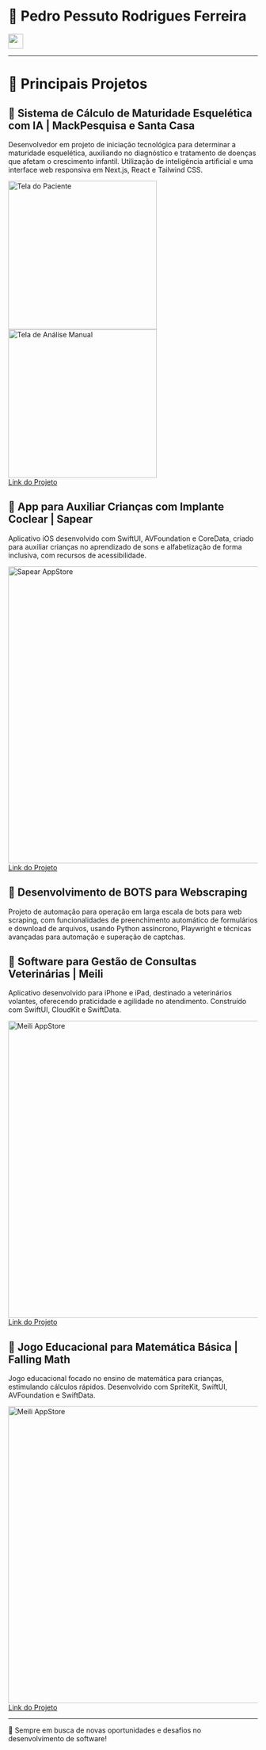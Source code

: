 # 👋 Pedro Pessuto Rodrigues Ferreira 
<div>   
 <a href="https://www.linkedin.com/in/pedro-pessuto" target="_blank"><img width="30" src="https://github.com/user-attachments/assets/b2fd1ee6-b48e-4578-8893-3e76727088e7" target="_blank"></a>
</div>

---

# 🌟 Principais Projetos


## 📌  **Sistema de Cálculo de Maturidade Esquelética com IA** | MackPesquisa e Santa Casa  

Desenvolvedor em projeto de iniciação tecnológica para determinar a maturidade esquelética, auxiliando no diagnóstico e tratamento de doenças que afetam o crescimento infantil. Utilização de inteligência artificial e uma interface web responsiva em Next.js, React e Tailwind CSS.

<img width="300" alt="Tela do Paciente" src="https://github.com/user-attachments/assets/959ca64b-0c6f-45bd-9257-97386dd20369">
<img width="300" alt="Tela de Análise Manual" src="https://github.com/user-attachments/assets/d2be761c-794e-40f0-a84a-11b93f2430a9">
<br/>
<a href="https://github.com/PedroPessuto/MaturIA" target="_blank">Link do Projeto</a>


## 📌  **App para Auxiliar Crianças com Implante Coclear** | Sapear  

Aplicativo iOS desenvolvido com SwiftUI, AVFoundation e CoreData, criado para auxiliar crianças no aprendizado de sons e alfabetização de forma inclusiva, com recursos de acessibilidade.

<img width="600" alt="Sapear AppStore" src="https://github.com/user-attachments/assets/d7e92d31-4803-42d6-89df-88708556861d">
<br/>
<a href="https://github.com/PedroPessuto/Sapear" target="_blank">Link do Projeto</a>

## 📌  **Desenvolvimento de BOTS para Webscraping**

Projeto de automação para operação em larga escala de bots para web scraping, com funcionalidades de preenchimento automático de formulários e download de arquivos, usando Python assíncrono, Playwright e técnicas avançadas para automação e superação de captchas.

## 📌  **Software para Gestão de Consultas Veterinárias** | Meili  

Aplicativo desenvolvido para iPhone e iPad, destinado a veterinários volantes, oferecendo praticidade e agilidade no atendimento. Construído com SwiftUI, CloudKit e SwiftData.

<img width="600" alt="Meili AppStore" src="https://github.com/user-attachments/assets/bb22da89-1e2a-4106-90b2-e9567793aba7">
<br/>
<a href="https://github.com/PedroPessuto/Sapear" target="_blank">Link do Projeto</a>

## 📌  **Jogo Educacional para Matemática Básica** | Falling Math  

Jogo educacional focado no ensino de matemática para crianças, estimulando cálculos rápidos. Desenvolvido com SpriteKit, SwiftUI, AVFoundation e SwiftData.

<img width="600" alt="Meili AppStore" src="https://github.com/user-attachments/assets/ce9ff090-5343-41c8-a1c8-91d31a983ab8">
<br/>
<a href="https://github.com/PedroPessuto/Sapear" target="_blank">Link do Projeto</a>

---

🌱 Sempre em busca de novas oportunidades e desafios no desenvolvimento de software!
